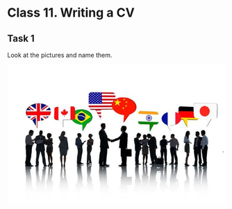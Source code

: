 ﻿# Class 11. Writing a CV

## Task 1 
Look at the pictures and name them.

![picture 01-01](./pics/pic01_01.jpg)